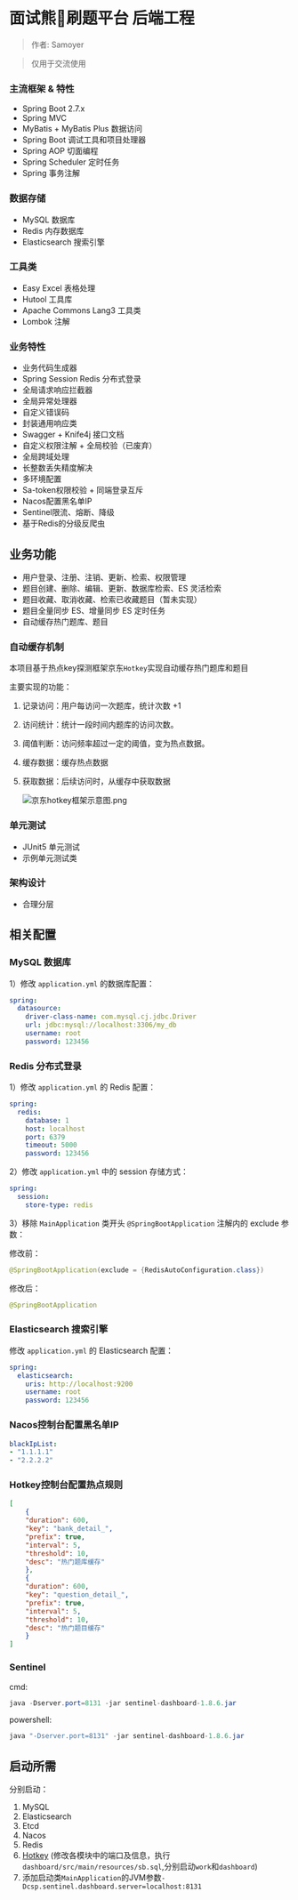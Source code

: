 # 面试熊🐻刷题平台 后端工程

>作者: Samoyer

>仅用于交流使用

### 主流框架 & 特性

- Spring Boot 2.7.x
- Spring MVC
- MyBatis + MyBatis Plus 数据访问
- Spring Boot 调试工具和项目处理器
- Spring AOP 切面编程
- Spring Scheduler 定时任务
- Spring 事务注解

### 数据存储

- MySQL 数据库
- Redis 内存数据库
- Elasticsearch 搜索引擎

### 工具类

- Easy Excel 表格处理
- Hutool 工具库
- Apache Commons Lang3 工具类
- Lombok 注解

### 业务特性

- 业务代码生成器
- Spring Session Redis 分布式登录
- 全局请求响应拦截器
- 全局异常处理器
- 自定义错误码
- 封装通用响应类
- Swagger + Knife4j 接口文档
- 自定义权限注解 + 全局校验（已废弃）
- 全局跨域处理
- 长整数丢失精度解决
- 多环境配置
- Sa-token权限校验 + 同端登录互斥
- Nacos配置黑名单IP
- Sentinel限流、熔断、降级
- 基于Redis的分级反爬虫


## 业务功能

- 用户登录、注册、注销、更新、检索、权限管理
- 题目创建、删除、编辑、更新、数据库检索、ES 灵活检索
- 题目收藏、取消收藏、检索已收藏题目（暂未实现）
- 题目全量同步 ES、增量同步 ES 定时任务
- 自动缓存热门题库、题目

### 自动缓存机制
本项目基于热点key探测框架京东`Hotkey`实现自动缓存热门题库和题目

主要实现的功能：
1. 记录访问：用户每访问一次题库，统计次数 +1
2. 访问统计：统计一段时间内题库的访问次数。
3. 阈值判断：访问频率超过一定的阈值，变为热点数据。
4. 缓存数据：缓存热点数据
5. 获取数据：后续访问时，从缓存中获取数据


   ![京东hotkey框架示意图.png](doc/京东hotkey框架示意图.png)

### 单元测试

- JUnit5 单元测试
- 示例单元测试类

### 架构设计

- 合理分层


## 相关配置
### MySQL 数据库

1）修改 `application.yml` 的数据库配置：

```yml
spring:
  datasource:
    driver-class-name: com.mysql.cj.jdbc.Driver
    url: jdbc:mysql://localhost:3306/my_db
    username: root
    password: 123456
```

### Redis 分布式登录

1）修改 `application.yml` 的 Redis 配置：

```yml
spring:
  redis:
    database: 1
    host: localhost
    port: 6379
    timeout: 5000
    password: 123456
```

2）修改 `application.yml` 中的 session 存储方式：

```yml
spring:
  session:
    store-type: redis
```

3）移除 `MainApplication` 类开头 `@SpringBootApplication` 注解内的 exclude 参数：

修改前：

```java
@SpringBootApplication(exclude = {RedisAutoConfiguration.class})
```

修改后：


```java
@SpringBootApplication
```

### Elasticsearch 搜索引擎

修改 `application.yml` 的 Elasticsearch 配置：

```yml
spring:
  elasticsearch:
    uris: http://localhost:9200
    username: root
    password: 123456
```
### Nacos控制台配置黑名单IP
```yaml
blackIpList:
- "1.1.1.1"
- "2.2.2.2"
```

### Hotkey控制台配置热点规则
```json
[
    {
    "duration": 600,
    "key": "bank_detail_",
    "prefix": true,
    "interval": 5,
    "threshold": 10,
    "desc": "热门题库缓存"
    },
    {
    "duration": 600,
    "key": "question_detail_",
    "prefix": true,
    "interval": 5,
    "threshold": 10,
    "desc": "热门题目缓存"
    }
]
```

### Sentinel
cmd:
```java
java -Dserver.port=8131 -jar sentinel-dashboard-1.8.6.jar
```
powershell:
```java
java "-Dserver.port=8131" -jar sentinel-dashboard-1.8.6.jar
```

## 启动所需
分别启动：
1. MySQL
2. Elasticsearch
3. Etcd
4. Nacos
5. Redis
6. [Hotkey](https://gitee.com/jd-platform-opensource/hotkey)
(修改各模块中的端口及信息，执行`dashboard/src/main/resources/sb.sql`,分别启动`work`和`dashboard`)
7. 添加启动类`MainApplication`的JVM参数`-Dcsp.sentinel.dashboard.server=localhost:8131`
